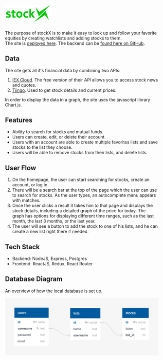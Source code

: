 # <img src="https://raw.githubusercontent.com/jasparvb/stockX-frontend/master/src/images/stockX-logo.png" alt="StockX logo" width="150px" height="auto">  
The purpose of stockX is to make it easy to look up and follow your favorite equities by creating watchlists and adding stocks to them.  
The site is [deployed here](https://objective-kare-05df21.netlify.app/).
The backend can be [found here on GitHub](https://github.com/jasparvb/stockX-backend).

## Data
The site gets all it's financial data by combining two APIs:
1. [IEX Cloud](https://iexcloud.io/). The free version of their API allows you to access stock news and quotes.
2. [Tiingo](https://api.tiingo.com/). Used to get stock details and current prices.  

In order to display the data in a graph, the site uses the javascript library Chart.js.

## Features
- Ability to search for stocks and mutual funds.
- Users can create, edit, or delete their account.
- Users with an account are able to create multiple favorites lists and save stocks to the list they choose.
- Users will be able to remove stocks from their lists, and delete lists.

## User Flow
1. On the homepage, the user can start searching for stocks, create an account, or log in.
2. There will be a search bar at the top of the page which the user can use to search for stocks. As the user types, an autocomplete menu appears with matches.
3. Once the user clicks a result it takes him to that page and displays the stock details, including a detailed graph of the price for today. The graph has options for displaying different time ranges, such as the last month, the last 3 months, or the last year.
4. The user will see a button to add the stock to one of his lists, and he can create a new list right there if needed.

## Tech Stack
- Backend: NodeJS, Express, Postgres
- Frontend: ReactJS, Redux, React Router

## Database Diagram
An overview of how the local database is set up.

![](https://raw.githubusercontent.com/jasparvb/stockX-frontend/master/public/db-diagram.jpg)